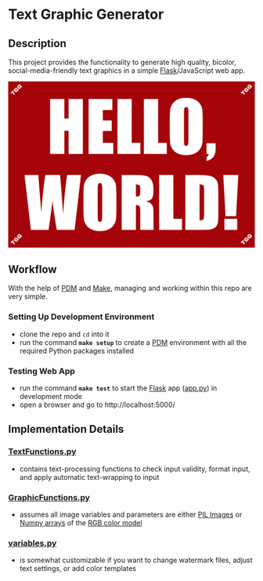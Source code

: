 # **Text Graphic Generator**

## **Description**

This project provides the functionality to generate high quality, bicolor, social-media-friendly text graphics in a simple [Flask](https://flask.palletsprojects.com/en/1.1.x/)/JavaScript web app.

![example graphic](example.png)

## **Workflow**

With the help of [PDM](https://pdm.fming.dev/) and [Make](https://www.gnu.org/software/make/manual/html_node/Introduction.html), managing and working within this repo are very simple.

### **Setting Up Development Environment**

- clone the repo and `cd` into it
- run the command **`make setup`** to create a [PDM](https://pdm.fming.dev/) environment with all the required Python packages installed

### **Testing Web App**

- run the command **`make test`** to start the [Flask](https://flask.palletsprojects.com/en/1.1.x/) app ([app.py](public/app.py)) in development mode
- open a browser and go to http://localhost:5000/

## **Implementation Details**

### **[TextFunctions.py](public/TextFunctions.py)**

- contains text-processing functions to check input validity, format input, and apply automatic text-wrapping to input

### **[GraphicFunctions.py](public/GraphicFunctions.py)**

- assumes all image variables and parameters are either [PIL Images](https://pillow.readthedocs.io/en/stable/reference/Image.html) or [Numpy arrays](https://www.numpy.org/devdocs/reference/generated/numpy.array.html) of the [RGB color model](https://www.geeksforgeeks.org/computer-graphics-the-rgb-color-model/)

### **[variables.py](public/variables.py)**

- is somewhat customizable if you want to change watermark files, adjust text settings, or add color templates
